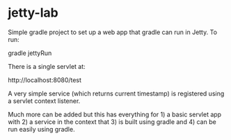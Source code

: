 # jetty-lab

Simple gradle project to set up a web app that gradle can run in Jetty.  To run:

gradle jettyRun

There is a single servlet at:

http://localhost:8080/test

A very simple service (which returns current timestamp) is registered using a servlet context listener.

Much more can be added but this has everything for 1) a basic servlet app with 2) a service in the context that 3) is built using gradle and 4) can be run easily using gradle.
